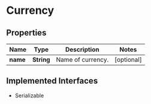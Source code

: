 

# Currency


## Properties

Name | Type | Description | Notes
------------ | ------------- | ------------- | -------------
**name** | **String** | Name of currency. |  [optional]


## Implemented Interfaces

* Serializable


